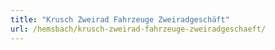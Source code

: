 ```yaml
---
title: "Krusch Zweirad Fahrzeuge Zweiradgeschäft"
url: /hemsbach/krusch-zweirad-fahrzeuge-zweiradgeschaeft/
---
```

